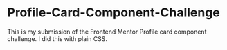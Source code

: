 # Profile-Card-Component-Challenge
This is my submission of the Frontend Mentor Profile card component challenge. I did this with plain CSS.
